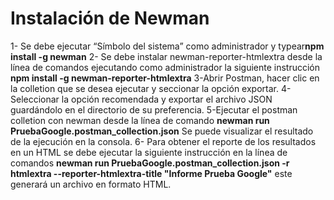 Instalación de Newman
=================

1- Se debe ejecutar “Símbolo del sistema” como administrador y typear**npm install -g newman**
2- Se debe instalar newman-reporter-htmlextra desde la línea de comandos ejecutando como administrador la siguiente instrucción **npm install -g newman-reporter-htmlextra**
3-Abrir Postman, hacer clic en la colletion que se desea ejecutar y seccionar la opción exportar.
4-Seleccionar la opción recomendada y exportar el archivo JSON guardándolo en el directorio de su preferencia.
5-Ejecutar el postman colletion con newman desde la línea de comando **newman run PruebaGoogle.postman_collection.json** Se puede visualizar el resultado de la ejecución en la consola.
6- Para obtener el reporte de los resultados en un HTML se debe ejecutar la siguiente instrucción en la línea de comandos **newman run PruebaGoogle.postman_collection.json -r htmlextra --reporter-htmlextra-title "Informe Prueba Google"** este generará un archivo en formato HTML.
